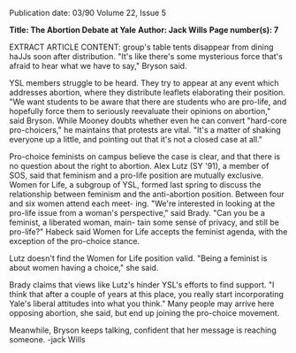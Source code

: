 Publication date: 03/90
Volume 22, Issue 5

**Title: The Abortion Debate at Yale**
**Author: Jack Wills**
**Page number(s): 7**

EXTRACT ARTICLE CONTENT:
group's table tents disappear from 
dining haJJs soon after distribution. 
"It's like there's some mysterious force 
that's afraid to hear what we have to 
say," Bryson said. 

YSL members struggle to be heard. 
They try to appear at any event which 
addresses abortion, 
where 
they 
distribute leaflets elaborating their 
position. "We want students to be 
aware that there are students who are 
pro-life, and hopefully force them to 
seriously reevaluate their opinions on 
abortion," said Bryson. While Mooney 
doubts whether even he can convert 
"hard-core pro-choicers," he maintains 
that protests are vital. "It's a matter of 
shaking everyone up a little, and 
pointing out that it's not a closed case 
at all." 

Pro-choice feminists on campus 
believe the case is clear, and that there 
is no question about the right to 
abortion. Alex Lutz (SY '91), a 
member of SOS, said that feminism 
and a pro-life position are mutually 
exclusive. Women for Life, a subgroup 
of YSL, formed last spring to discuss 
the relationship between feminism and 
the anti-abortion position. Between 
four and six women attend each meet-
ing. "We're interested in looking at the 
pro-life 
issue 
from 
a 
woman's 
perspective," said Brady. "Can you be 
a feminist, a liberated woman, main-
tain some sense of privacy, and still be 
pro-life?" Habeck said Women for Life 
accepts the feminist agenda, with the 
exception of the pro-choice stance. 

Lutz doesn't find the Women for Life 
position valid. "Being a feminist is 
about women having a choice," she 
said. 

Brady claims that views like Lutz's 
hinder YSL's efforts to find support. "I 
think that after a couple of years at this 
place, you really start incorporating 
Yale's liberal attitudes into what you 
think." Many people may arrive here 
opposing abortion, she said, but end 
up joining the pro-choice movement. 

Meanwhile, Bryson keeps talking, 
confident that her message is reaching 
someone. 
-jack Wills